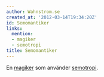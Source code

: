 ```yaml
---
author: Wahnstrom.se
created_at: '2012-03-14T19:34:20Z'
id: Semomantiker
links:
  mention:
  - magiker
  - semotropi
title: Semomantiker
---
```


En [magiker] som använder [semotropi].

  [magiker]: magiker
  [semotropi]: semotropi